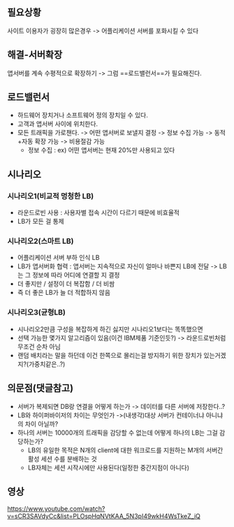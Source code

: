 ## 필요상황
사이트 이용자가 굉장히 많은경우 -> 어플리케이션 서버를 포화시킬 수 있다


## 해결-서버확장
앱서버를 계속 수평적으로 확장하기 -> 그럼 ==로드밸런서==가 필요해진다.

## 로드밸런서
- 하드웨어 장치거나 소프트웨어 정의 장치일 수 있다.
- 고객과 앱서버 사이에 위치한다.
- 모든 트래픽을 가로챈다. -> 어떤 앱서버로 보낼지 결정 -> 정보 수집 가능 -> 동적+자동 확장 가능 -> 비용절감 가능
	- 정보 수집 : ex) 어떤 앱서버는 현재 20%만 사용되고 있다


## 시나리오
### 시나리오1(비교적 멍청한 LB)
- 라운드로빈 사용 : 사용자별 접속 시간이 다르기 때문에 비효율적
- LB가 모든 걸 통제

### 시나리오2(스마트 LB)
- 어플리케이션 서버 부하 인식 LB
- LB가 앱서버화 협력 : 앱서버는 지속적으로 자신이 얼마나 바쁜지 LB에 전달 -> LB는 그 정보에 따라 어디에 연결할 지 결정
- 더 좋지만 / 설정이 더 복잡함 / 더 비쌈
- 즉 더 좋은 LB가 늘 더 적합하지 않음

### 시나리오3(균형LB)
- 시나리오2만큼 구성을 복잡하게 하긴 싫지만 시나리오1보다는 똑똑했으면
- 선택 가능한 몇가지 알고리즘이 있음(이건 IBM제품 기준인듯?) -> 라운드로빈처럼 무조건 순차 아님
- 랜덤 배치라는 말을 하던데 이건 한쪽으로 몰리는걸 방지하기 위한 장치가 있는거겠지?(가중치같은..?)


## 의문점(댓글참고)
- 서버가 복제되면 DB랑 연결을 어떻게 하는가 -> 데이터를 다른 서버에 저장한다..?
- LB와 하이퍼바이저의 차이는 무엇인가 ->(내생각)대상 서버가 컨테이너냐 아니냐의 차이 아닐까?
- 하나의 서버는 10000개의 트래픽을 감당할 수 없는데 어떻게 하나의 LB는 그걸 감당하는가?
	- LB의 유일한 목적은 N개의 client에 대한 워크로드를 지원하는 M개의 서버간 활성 세션 수를 분배하는 것
	- LB자체는 세션 시작시에만 사용된다(일정한 중간지점이 아니다)



## 영상
https://www.youtube.com/watch?v=sCR3SAVdyCc&list=PLOspHqNVtKAA_5N3pI49wkH4WsTkeZ_iQ
